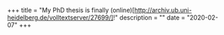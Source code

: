 +++
title = "My PhD thesis is finally (online)[http://archiv.ub.uni-heidelberg.de/volltextserver/27699/]!"
description = "" 
date = "2020-02-07"
+++

